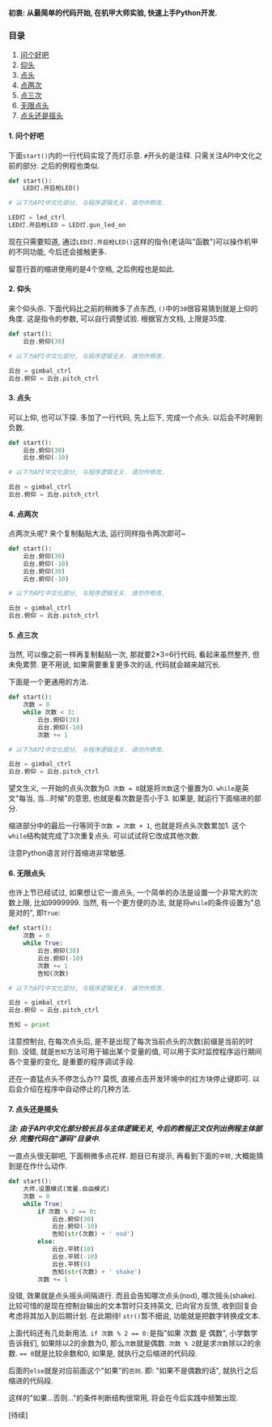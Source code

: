 **初衷: 从最简单的代码开始, 在机甲大师实验, 快速上手Python开发.**

### 目录
1. [问个好吧](#1-问个好吧)
2. [仰头](#2-仰头)
3. [点头](#3-点头)
4. [点两次](#4-点两次)
5. [点三次](#5-点三次)
6. [无限点头](#6-无限点头)
7. [点头还是摇头](#7-点头还是摇头)

#### 1. 问个好吧

下面`start()`内的一行代码实现了亮灯示意. `#`开头的是注释. 只需关注API中文化之前的部分. 之后的例程也类似.
```python
def start():
    LED灯.开启枪LED()

# 以下为API中文化部分, 与程序逻辑无关. 请勿作修改.

LED灯 = led_ctrl
LED灯.开启枪LED = LED灯.gun_led_on
```
现在只需要知道, 通过`LED灯.开启枪LED()`这样的指令(老话叫"函数")可以操作机甲的不同功能, 今后还会接触更多.

留意行首的缩进使用的是4个空格, 之后例程也是如此.

#### 2. 仰头

来个仰头杀. 下面代码比之前的稍微多了点东西, `()`中的`30`很容易猜到就是上仰的角度. 这是指令的参数, 可以自行调整试验. 根据官方文档, 上限是35度.
```python
def start():
    云台.俯仰(30)

# 以下为API中文化部分, 与程序逻辑无关. 请勿作修改.

云台 = gimbal_ctrl
云台.俯仰 = 云台.pitch_ctrl
```

#### 3. 点头
可以上仰, 也可以下探. 多加了一行代码, 先上后下, 完成一个点头. 以后会不时用到负数.
```python
def start():
    云台.俯仰(30)
    云台.俯仰(-10)

# 以下为API中文化部分, 与程序逻辑无关. 请勿作修改.

云台 = gimbal_ctrl
云台.俯仰 = 云台.pitch_ctrl
```

#### 4. 点两次
点两次头呢? 来个复制黏贴大法, 运行同样指令两次即可~
```python
def start():
    云台.俯仰(30)
    云台.俯仰(-10)
    云台.俯仰(30)
    云台.俯仰(-10)

# 以下为API中文化部分, 与程序逻辑无关. 请勿作修改.

云台 = gimbal_ctrl
云台.俯仰 = 云台.pitch_ctrl
```

#### 5. 点三次
当然, 可以像之前一样再复制黏贴一次, 那就要2*3=6行代码, 看起来虽然整齐, 但未免累赘. 更不用说, 如果需要重复更多次的话, 代码就会越来越冗长.

下面是一个更通用的方法.
```python
def start():
    次数 = 0
    while 次数 < 3:
        云台.俯仰(30)
        云台.俯仰(-10)
        次数 += 1

# 以下为API中文化部分, 与程序逻辑无关. 请勿作修改.

云台 = gimbal_ctrl
云台.俯仰 = 云台.pitch_ctrl
```
望文生义, 一开始的点头次数为0. `次数 = 0`就是将`次数`这个量置为0. `while`是英文"每当, 当...时候"的意思, 也就是看次数是否小于3. 如果是, 就运行下面缩进的部分.

缩进部分中的最后一行等同于`次数 = 次数 + 1`, 也就是将点头次数累加1. 这个`while`结构就完成了3次重复点头. 可以试试将它改成其他次数.

注意Python语言对行首缩进非常敏感.

#### 6. 无限点头
也许上节已经试过, 如果想让它一直点头, 一个简单的办法是设置一个非常大的次数上限, 比如9999999. 当然, 有一个更方便的办法, 就是将`while`的条件设置为"总是对的", 即`True`:
```python
def start():
    次数 = 0
    while True:
        云台.俯仰(30)
        云台.俯仰(-10)
        次数 += 1
        告知(次数)

# 以下为API中文化部分, 与程序逻辑无关. 请勿作修改.

云台 = gimbal_ctrl
云台.俯仰 = 云台.pitch_ctrl

告知 = print
```
注意控制台, 在每次点头后, 是不是出现了每次当前点头的次数(前缀是当前的时刻). 没错, 就是`告知`方法可用于输出某个变量的值, 可以用于实时监控程序运行期间各个变量的变化, 是重要的程序调试手段.

还在一直猛点头不停怎么办?? 莫慌, 直接点击开发环境中的红方块停止键即可. 以后会介绍在程序中自动停止的几种方法.

#### 7. 点头还是摇头
***注: 由于API中文化部分较长且与主体逻辑无关, 今后的教程正文仅列出例程主体部分. 完整代码在"源码"目录中.***

一直点头很无聊吧, 下面稍微多点花样. 题目已有提示, 再看到下面的`平转`, 大概能猜到是在作什么动作.

```python
def start():
    大师.设置模式(常量.自由模式)
    次数 = 0
    while True:
        if 次数 % 2 == 0:
            云台.俯仰(30)
            云台.俯仰(-10)
            告知(str(次数) + ' nod')
        else:
            云台.平转(10)
            云台.平转(-10)
            云台.平转(0)
            告知(str(次数) + ' shake')
        次数 += 1
```
没错, 效果就是点头摇头间隔进行. 而且会告知哪次点头(nod), 哪次摇头(shake). 比较可惜的是现在控制台输出的文本暂时只支持英文, 已向官方反馈, 收到回复会考虑将其加入到后期计划. 在此期待! `str()`暂不细说, 功能就是把数字转换成文本.

上面代码还有几处新用法. `if 次数 % 2 == 0:`是指"如果 次数 是 偶数", 小学数学告诉我们, 如果除以2的余数为0, 那么`次数`就是偶数. `次数 % 2`就是求`次数`除以2的余数. `== 0`就是比较余数和0, 如果是, 就执行之后缩进的代码段.

后面的`else`就是对应前面这个"如果"的`否则`. 即: "如果不是偶数的话", 就执行之后缩进的代码段.

这样的"如果...否则..."的条件判断结构很常用, 将会在今后实践中频繁出现.

[待续]
